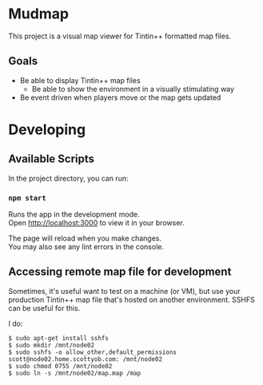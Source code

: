 # Mudmap

This project is a visual map viewer for Tintin++ formatted map files.

## Goals
- Be able to display Tintin++ map files
    - Be able to show the environment in a visually stimulating way
- Be event driven when players move or the map gets updated

# Developing

## Available Scripts

In the project directory, you can run:

### `npm start`

Runs the app in the development mode.\
Open [http://localhost:3000](http://localhost:3000) to view it in your browser.

The page will reload when you make changes.\
You may also see any lint errors in the console.

## Accessing remote map file for development

Sometimes, it's useful want to test on a machine (or VM), but use your production
Tintin++ map file that's hosted on another environment.  SSHFS can be useful for this.

I do:

```
$ sudo apt-get install sshfs
$ sudo mkdir /mnt/node02
$ sudo sshfs -o allow_other,default_permissions scott@node02.home.scottyob.com: /mnt/node02
$ sudo chmod 0755 /mnt/node02
$ sudo ln -s /mnt/node02/map.map /map
```

